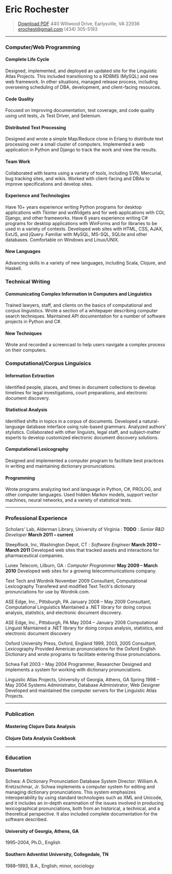 # Eric Rochester

> [Download PDF](resume.pdf)
> 440 Willwood Drive, Earlysville, VA 22936
> [erochest@gmail.com](mailto:erochest@gmail.com)
> (434) 305-5193

---

### Computer/Web Programming

#### Complete Life Cycle

Designed, implemented, and deployed an updated site for the Linguistic
Atlas Projects. This included transitioning to a RDBMS (MySQL) and new
web framework. In other situations, managed release process, including
overseeing scheduling of DBA, development, and client-facing
resources.

#### Code Quality

Focused on improving documentation, test coverage, and code quality
using unit tests, Js Test Driver, and Selenium.

#### Distributed Text Processing

Designed and wrote a simple Map/Reduce clone in Erlang to distribute
text processing over a small cluster of computers. Implemented a web
application in Python and Django to track the work and view the
results.

#### Team Work

Collaborated with teams using a variety of tools, including SVN,
Mercurial, bug tracking sites, and wikis. Worked with client-facing
and DBAs to improve specifications and develop sites.

#### Experience and Technologies

Have 10+ years experience writing Python programs for desktop
applications with Tkinter and wxWidgets and for web applications with
CGI, Django, and other frameworks. Have 6 years experience writing C#
programs for desktop applications with WinForms and for libraries to
be used in a variety of contexts. Developed web sites with HTML, CSS,
AJAX, ExtJS, and jQuery. Familiar with MySQL, MS-SQL, SQLite and other
databases. Comfortable on Windows and Linux/UNIX.

#### New Languages

Advancing skills in a variety of new languages, including Scala,
Clojure, and Haskell.

### Technical Writing

#### Communicating Complex Information in Computers and Linguistics

Trained lawyers, staff, and clients on the basics of computational and
corpus linguistics. Wrote a section of a whitepaper describing
computer search techniques. Maintained API documentation for a number
of software projects in Python and C#.

#### New Techniques

Wrote and recorded a screencast to help users navigate a complex
process on their computers.

### Computational/Corpus Linguisics

#### Information Extraction

Identified people, places, and times in document collections to
develop timelines for legal investigations, court preparations, and
electronic document discovery.

#### Statistical Analysis

Identified shifts in topics in a corpus of documents. Developed a
natural-language database interface using rule-based
grammars. Analyzed authors' stylistics. Collaborated with other
linguists, legal staff, and subject-matter experts to develop
customized electronic document discovery solutions.

#### Computational Lexicography

Designed and implemented a computer program to facilitate best
practices in writing and maintaining dictionary pronunciations.

#### Programming

Wrote programs analyzing text and language in Python, C#, PROLOG, and
other computer languages. Used hidden Markov models, support vector
machines, neural networks, and a variety of statistical tests.

---

### Professional Experience

Scholars' Lab, Alderman Library, University of Virginia
: **TODO**
: *Senior R&D Developer*
    **March 2011 – current**

SteepRock, Inc, Washington Depot, CT
: *Software Engineer*
    **March 2010 – March 2011**
    Developed web sites that tracked assets and interactions for
    pharmaceutical companies.

Lunex Telecom, Lilburn, GA
: *Computer Programmer*
    **May 2009 – March 2010**
    Developed web sites for a growing telecommunications company.

Text Tech and Wordnik
November 2009
Consultant, Computational Lexicography
Transfered and modified Text Tech's dictionary pronunciations for use by Wordnik.com.

ASE Edge, Inc., Pittsburgh, PA
January 2008 –  May 2009
Consultant, Computational Linguistics
Maintained a .NET library for doing corpus analysis, statistics, and electronic document discovery.

ASE Edge, Inc., Pittsburgh, PA
May 2004 – January 2008
Computational Linguist
Maintained a .NET library for doing corpus analysis, statistics, and electronic document discovery

Oxford University Press, Oxford, England
1999, 2003, 2005
Consultant, Lexicography
Provided American pronunciations for the Oxford English Dictionary and wrote programs to facilitate entering those pronunciations.

Schwa
Fall 2003 – May 2004
Programmer, Researcher
Designed and implements a system for working with dictionary pronunciations.

Linguistic Atlas Projects, University of Georgia, Athens, GA
Spring 1998 – May 2004
Systems Administrator, Database Administrator, Web Designer
Developed and maintained the computer servers for the Linguistic Atlas Projects.

---

### Publication

#### Mastering Clojure Data Analysis

#### Clojure Data Analysis Cookbook

---

### Education

#### Dissertation

Schwa: A Dictionary Pronunciation Database System
Director: William A. Kretzschmar, Jr.
Schwa implements a computer system for editing and managing dictionary pronunciations. This system emphasizes interoperability by using standard technologies such as XML and Unicode, and it includes an in-depth examination of the issues involved in producing lexicographical pronunciations, both from an historical, a technical, and a theoretical perspective. It also included complete documentation for the software described.

#### University of Georgia, Athens, GA

1995–2004, Ph.D., English

#### Southern Adventist University, Collegedale, TN

1988–1993, B.A., English; minor, sociology
